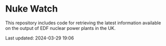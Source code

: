 # Nuke Watch

This repository includes code for retrieving the latest information available on the output of EDF nuclear power plants in the UK.

Last updated: 2024-03-29 19:06
